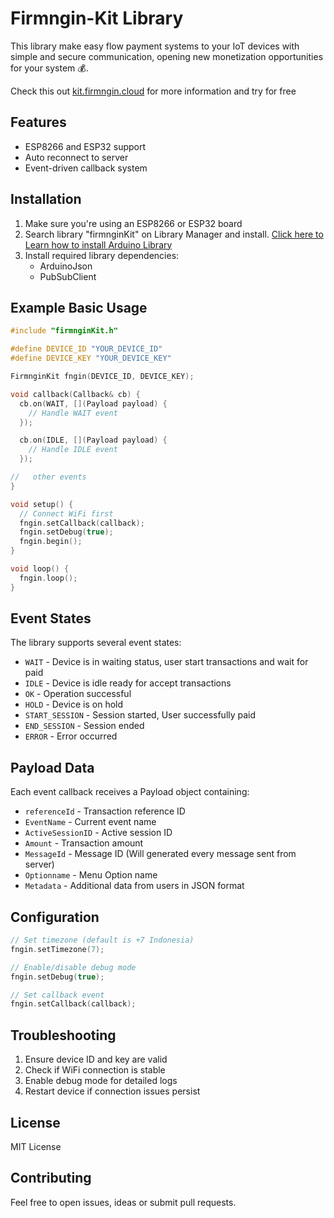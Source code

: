 # Firmngin-Kit Library

This library make easy flow payment systems to your IoT devices with simple and secure communication, opening new monetization opportunities for your system 💰.

Check this out [kit.firmngin.cloud](https://kit.firmngin.cloud) for more information and try for free

## Features

- ESP8266 and ESP32 support
- Auto reconnect to server
- Event-driven callback system

## Installation

1. Make sure you're using an ESP8266 or ESP32 board
2. Search library "firmnginKit" on Library Manager and install. [Click here to Learn how to install Arduino Library](https://docs.arduino.cc/software/ide-v1/tutorials/installing-libraries/)
3. Install required library dependencies:
   - ArduinoJson
   - PubSubClient

## Example Basic Usage

```cpp
#include "firmnginKit.h"

#define DEVICE_ID "YOUR_DEVICE_ID"
#define DEVICE_KEY "YOUR_DEVICE_KEY"

FirmnginKit fngin(DEVICE_ID, DEVICE_KEY);

void callback(Callback& cb) {
  cb.on(WAIT, [](Payload payload) {
    // Handle WAIT event
  });

  cb.on(IDLE, [](Payload payload) {
    // Handle IDLE event 
  });

//   other events
}

void setup() {
  // Connect WiFi first
  fngin.setCallback(callback);
  fngin.setDebug(true);
  fngin.begin();
}

void loop() {
  fngin.loop();
}
```

## Event States

The library supports several event states:

- `WAIT` - Device is in waiting status, user start transactions and wait for paid
- `IDLE` - Device is idle ready for accept transactions
- `OK` - Operation successful
- `HOLD` - Device is on hold
- `START_SESSION` - Session started, User successfully paid
- `END_SESSION` - Session ended
- `ERROR` - Error occurred

## Payload Data

Each event callback receives a Payload object containing:

- `referenceId` - Transaction reference ID
- `EventName` - Current event name
- `ActiveSessionID` - Active session ID
- `Amount` - Transaction amount
- `MessageId` - Message ID (Will generated every message sent from server)
- `Optionname` - Menu Option name
- `Metadata` - Additional data from users in JSON format

## Configuration

```cpp
// Set timezone (default is +7 Indonesia)
fngin.setTimezone(7);

// Enable/disable debug mode
fngin.setDebug(true);

// Set callback event
fngin.setCallback(callback);
```

## Troubleshooting

1. Ensure device ID and key are valid
2. Check if WiFi connection is stable
3. Enable debug mode for detailed logs
4. Restart device if connection issues persist

## License

MIT License

## Contributing

Feel free to open issues, ideas or submit pull requests. 

